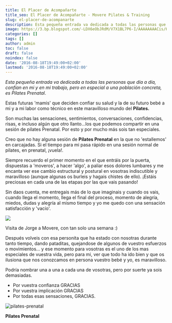 ```yaml
---
title: El Placer de Acompañarte
title_seo: El Placer de Acompañarte - Movere Pilates & Training
slug: el-placer-de-acompanarte
description: Esta pequeña entrada va dedicada a todas las personas que día a día, confían en mi y en mi trabajo, pero en especial a una población conc...
image: https://3.bp.blogspot.com/-LDX6eObJRdM/V7X1BL7P6-I/AAAAAAAACis/HrhIT2LZzi8lIP4T4VO-KM74EqUUKz-tgCLcB/s684/Prenatal1%2BJPG.jpg
categories: []
tags: []
author: admin
toc: false
draft: false
noindex: false
date: '2016-08-18T19:49:00+02:00'
lastmod: '2016-08-18T19:49:00+02:00'
---
```


_Esta pequeña entrada va dedicada a todas las personas que día a día,
confían en mi y en mi trabajo, pero en especial a una población concreta, es
Pilates Prenatal_.

Estas futuras 'mamis' que deciden confiar su salud y la de su futuro bebé a
mi y a mi labor como técnico en este maravilloso mundo del **Pilates.**

Son muchas las sensaciones, sentimientos, conversaciones, confidencias,
risas, e incluso algún que otro llanto...los que podemos compartir en una
sesión de pilates Prenatal. Por esto y por mucho más sois tan especiales.

Creo que no hay alguna sesión de **Pilates Prenatal** en la que no
'estallemos' en carcajadas. Si el tiempo para mi pasa rápido en una sesión
normal de pilates, en prenatal, ¡vuela!.

Siempre recuerdo el primer momento en el que entráis por la puerta,
dispuestas a 'moveros', a hacer 'algo', a paliar esos dolores lumbares y me
encanta ver ese cambio estructural y postural en vosotras indiscutible y
maravilloso (aunque algunas os burleis y hagais chistes de ello). ¡Estáis
preciosas en cada una de las etapas por las que vais pasando!

Sin daos cuenta, me entregais más de lo que imaginais y cuando os vais,
cuando llega el momento, llega el final del proceso, momento de alegría,
miedos, dudas y alegría al mismo tiempo y yo me quedo con una sensación
satisfacción y 'vacío'.

![](https://1.bp.blogspot.com/-misj4VMt3eE/V7XrxT3nV7I/AAAAAAAACiY/EHJ4ayCU94AoEHb9g7poUqMxPAW1U4F8ACLcB/s684/IMG-20160809-WA0003%255B1%255D.jpg)

Visita de Jorge a Movere, con tan solo una semana :)

Después volveis con esa personita que ha estado con nosotras durante tanto
tiempo, dando pataditas, quejandose de algunos de vuestro esfuerzos o
movimientos... y ese momento para vosotras es el uno de los mas especiales
de vuestra vida, pero para mi, ver que todo ha ido bien y que os ilusiona
que nos conozcamos en persona vuestro bebé y yo, es maravilloso.

Podría nombrar una a una a cada una de vosotras, pero por suerte ya sois
demasiadas.

- Por vuestra confianza GRACIAS
- Por vuestra implicación GRACIAS
- Por todas esas sensaciones, GRACIAS.

![pilates-prenatal](https://1.bp.blogspot.com/-WboOhYfFfAg/V7X0sE3u_dI/AAAAAAAACio/EbrdhzWizkUuPRBigcwhpjjwuErXE9HFgCLcB/s684/Tarjeta%2Bportada1.jpg)

**Pilates Prenatal**
